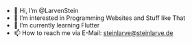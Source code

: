 - 👋 Hi, I’m @LarvenStein
- 👀 I’m interested in Programming Websites and Stuff like That
- 🌱 I’m currently learning Flutter
- 📫 How to reach me via E-Mail: steinlarve@steinlarve.de

<!---
LarvenStein/LarvenStein is a ✨ special ✨ repository because its `README.md` (this file) appears on your GitHub profile.
You can click the Preview link to take a look at your changes.
--->
